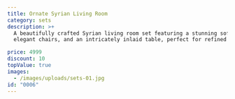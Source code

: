 ```yaml
---
title: Ornate Syrian Living Room
category: sets
description: >+
  A beautifully crafted Syrian living room set featuring a stunning sofa,
  elegant chairs, and an intricately inlaid table, perfect for refined spaces.

price: 4999
discount: 10
topValue: true
images:
  - /images/uploads/sets-01.jpg
id: "0006"
---
```


